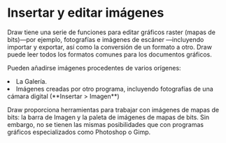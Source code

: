 
# Insertar y editar imágenes

Draw tiene una serie de funciones para editar gráficos raster (mapas de bits)—por ejemplo, fotografías e imágenes de escáner —incluyendo importar y exportar, así como la conversión de un formato a otro. Draw puede leer todos los formatos comunes para los documentos gráficos.

Pueden añadirse imágenes procedentes de varios orígenes:

<li>
La Galería.
</li>
<li>
Imágenes creadas por otro programa, incluyendo fotografías de una cámara digital (**Insertar &gt; Imagen**)
</li>

Draw proporciona herramientas para trabajar con imágenes de mapas de bits: la barra de Imagen y la paleta de imágenes de mapas de bits. Sin embargo, no se tienen las mismas posibilidades que con programas gráficos especializados como Photoshop o Gimp.

